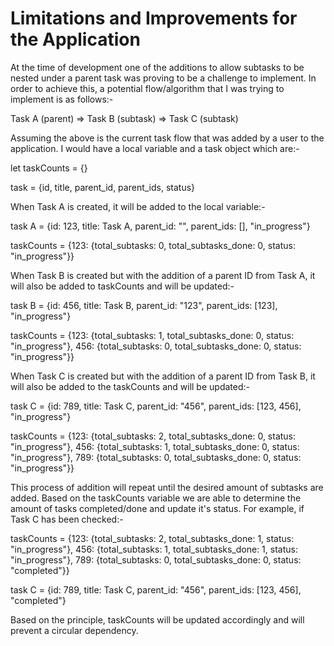 # Limitations and Improvements for the Application

At the time of development one of the additions to allow subtasks to be nested under a parent task was proving to be 
a challenge to implement. In order to achieve this, a potential flow/algorithm that I was trying to implement is as follows:-

Task A (parent) => Task B (subtask) => Task C (subtask)

Assuming the above is the current task flow that was added by a user to the application. I would have a local variable and a
task object which are:-

let taskCounts = {}

task = {id, title, parent_id, parent_ids, status}

When Task A is created, it will be added to the local variable:-

task A = {id: 123, title: Task A, parent_id: "", parent_ids: [], "in_progress"} 

taskCounts = {123: {total_subtasks: 0, total_subtasks_done: 0, status: "in_progress"}}

When Task B is created but with the addition of a parent ID from Task A, it will also be added to taskCounts and will be updated:-

task B = {id: 456, title: Task B, parent_id: "123", parent_ids: [123], "in_progress"}

taskCounts = {123: {total_subtasks: 1, total_subtasks_done: 0, status: "in_progress"}, 456: {total_subtasks: 0, total_subtasks_done: 0, status: "in_progress"}}

When Task C is created but with the addition of a parent ID from Task B, it will also be added to the taskCounts and will be updated:-

task C = {id: 789, title: Task C, parent_id: "456", parent_ids: [123, 456], "in_progress"}

taskCounts = {123: {total_subtasks: 2, total_subtasks_done: 0, status: "in_progress"}, 456: {total_subtasks: 1, total_subtasks_done: 0, status: "in_progress"}, 789: {total_subtasks: 0, total_subtasks_done: 0, status: "in_progress"}}

This process of addition will repeat until the desired amount of subtasks are added. Based on the taskCounts variable we are able to determine the amount of tasks completed/done and update it's status. For example, if Task C has been checked:-

taskCounts = {123: {total_subtasks: 2, total_subtasks_done: 1, status: "in_progress"}, 456: {total_subtasks: 1, total_subtasks_done: 1, status: "in_progress"}, 789: {total_subtasks: 0, total_subtasks_done: 0, status: "completed"}}

task C = {id: 789, title: Task C, parent_id: "456", parent_ids: [123, 456], "completed"}

Based on the principle, taskCounts will be updated accordingly and will prevent a circular dependency.
